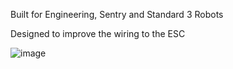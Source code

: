Built for Engineering, Sentry and Standard 3 Robots

Designed to improve the wiring to the ESC

![image](https://github.com/kevinle03/RoboMaster-STD-E1-Chassis-Adapter/assets/113055761/6552c0fd-1b95-461c-959d-686c64fa9cab)
